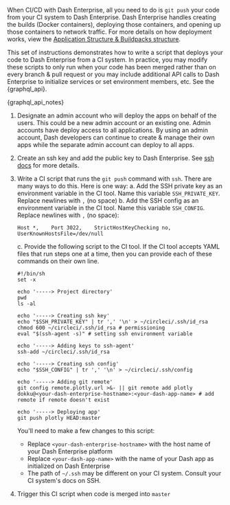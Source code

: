 When CI/CD with Dash Enterprise, all you need to do is `git push` your code from your CI system to Dash Enterprise. Dash Enterprise handles creating the builds (Docker containers), deploying those containers, and opening up those containers to network traffic. For more details on how deployment works, view the [Application Structure & Buildpacks structure](/Docs/dash-enterprise/application).

This set of instructions demonstrates how to write a script that deploys your code to Dash Enterprise from a CI system. In practice, you may modify these scripts to only run when your code has been merged rather than on every branch & pull request or you may include additional API calls to Dash Enterprise to initialize services or set environment members, etc. See the {graphql_api}.


{graphql_api_notes}


1. Designate an admin account who will deploy the apps on behalf of the users. This could be a new admin account or an existing one. Admin accounts have deploy access to all applications. By using an admin account, Dash developers can continue to create & manage their own apps while the separate admin account can deploy to all apps.

2. Create an ssh key and add the public key to Dash Enterprise. See [ssh docs](/Docs/dash-enterprise/ssh) for more details.

3. Write a CI script that runs the `git push` command with `ssh`. There are many ways to do this. Here is one way:
   a. Add the SSH private key as an environment variable in the CI tool. Name this variable `SSH_PRIVATE_KEY`. Replace newlines with `,` (no space)
   b. Add the SSH config as an environment variable in the CI tool. Name this variable `SSH_CONFIG`. Replace newlines with `,` (no space):

   ```
   Host *,    Port 3022,    StrictHostKeyChecking no,    UserKnownHostsFile=/dev/null
   ```

   c. Provide the following script to the CI tool. If the CI tool accepts YAML files that run steps one at a time, then you can provide each of these commands on their own line.

   ```
   #!/bin/sh
   set -x

   echo '-----> Project directory'
   pwd
   ls -al

   echo '-----> Creating ssh key'
   echo "$SSH_PRIVATE_KEY" | tr ',' '\n' > ~/circleci/.ssh/id_rsa
   chmod 600 ~/circleci/.ssh/id_rsa # permissioning
   eval "$(ssh-agent -s)" # setting ssh environment variable

   echo '-----> Adding keys to ssh-agent'
   ssh-add ~/circleci/.ssh/id_rsa

   echo '-----> Creating ssh config'
   echo "$SSH_CONFIG" | tr ',' '\n' > ~/circleci/.ssh/config

   echo '-----> Adding git remote'
   git config remote.plotly.url >&- || git remote add plotly dokku@<your-dash-enterprise-hostname>:<your-dash-app-name> # add remote if remote doesn't exist

   echo '-----> Deploying app'
   git push plotly HEAD:master
   ```

   You'll need to make a few changes to this script:

   - Replace `<your-dash-enterprise-hostname>` with the host name of your Dash Enterprise platform
   - Replace `<your-dash-app-name>` with the name of your Dash app as initialized on Dash Enterprise
   - The path of `~/.ssh` may be different on your CI system. Consult your CI system's docs on SSH.

4. Trigger this CI script when code is merged into `master`

